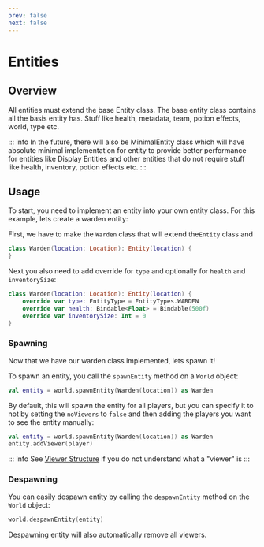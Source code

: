 ```yaml
---
prev: false
next: false
---
```


# Entities

## Overview

All entities must extend the base Entity class. The base entity class contains all the basis entity has. Stuff like health, metadata, team, potion effects, world, type etc.

::: info
In the future, there will also be MinimalEntity class which will have absolute minimal implementation for entity to provide better performance for entities like Display Entities and other entities that do not require stuff like health, inventory, potion effects etc.
:::

## Usage

To start, you need to implement an entity into your own entity class. For this example, lets create a warden entity:

First, we have to make the `Warden` class that will extend the`Entity` class and

```kotlin
class Warden(location: Location): Entity(location) {
}
```

Next you also need to add override for `type` and optionally for `health` and `inventorySize`:

```kotlin
class Warden(location: Location): Entity(location) {
    override var type: EntityType = EntityTypes.WARDEN
    override var health: Bindable<Float> = Bindable(500f)
    override var inventorySize: Int = 0
}
```
### Spawning

Now that we have our warden class implemented, lets spawn it!

To spawn an entity, you call the `spawnEntity` method on a `World` object:

```kotlin
val entity = world.spawnEntity(Warden(location)) as Warden
```

By default, this will spawn the entity for all players, but you can specify it to not by setting the `noViewers` to `false` and then adding the players you want to see the entity manually:

```kotlin
val entity = world.spawnEntity(Warden(location)) as Warden
entity.addViewer(player)
```

::: info
See [Viewer Structure](/wiki/viewers) if you do not understand what a "viewer" is
:::

### Despawning

You can easily despawn entity by calling the `despawnEntity` method on the `World` object:

```kotlin
world.despawnEntity(entity)
```

Despawning entity will also automatically remove all viewers.